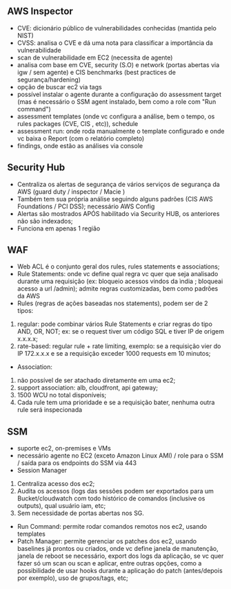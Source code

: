 AWS Inspector
--------------

- CVE: dicionário público de vulnerabilidades conhecidas (mantida pelo NIST)
- CVSS: analisa o CVE e dá uma nota para classificar a importância da vulnerabilidade
- scan de vulnerabilidade em EC2 (necessita de agente)
- analisa com base em CVE, security (S.O) e network (portas abertas via igw / sem agente) e CIS benchmarks (best practices de segurança/hardening)
- opção de buscar ec2 via tags
- possível instalar o agente durante a configuração do assessment target (mas é necessário o SSM agent instalado, bem como a role com "Run command")
- assessment templates (onde vc configura a análise, bem o tempo, os rules packages (CVE, CIS , etc)), schedule
- assessment run: onde roda manualmente o template configurado e onde vc baixa o Report (com o relatório completo)
- findings, onde estão as análises via console

Security Hub
-------------- 

- Centraliza os alertas de segurança de vários serviços de segurança da AWS (guard duty / inspector / Macie )
- Também tem sua própria análise seguindo alguns padrões (CIS AWS Foundations / PCI DSS); necessário AWS Config
- Alertas são mostrados APÓS habilitado via Security HUB, os anteriores não são indexados;
- Funciona em apenas 1 região

WAF
----

- Web ACL é o conjunto geral dos rules, rules statements e associations;
- Rule Statements: onde vc define qual regra vc quer que seja analisado durante uma requisição (ex: bloqueio acessos vindos da ìndia ; bloqueai acesso a url /admin); admite regras customizadas, bem como padrões da AWS
- Rules (regras de ações baseadas nos statements), podem ser de 2 tipos: 
1. regular: pode combinar vários Rule Statements e criar regras do tipo AND, OR, NOT; ex: se o request tiver um código SQL e tiver IP de origem x.x.x.x;
2.  rate-based: regular rule + rate limiting, exemplo: se a requisição vier do IP 172.x.x.x e se a requisição exceder 1000 requests em 10 minutos;
- Association:
1. não possível de ser atachado diretamente em uma ec2;
2. support association: alb, cloudfront, api gateway;
3. 1500 WCU no total disponíveis;
4. Cada rule tem uma prioridade e se a requisição bater, nenhuma outra rule será inspecionada

SSM
----

- suporte ec2, on-premises e VMs
- necessário agente no EC2 (exceto Amazon Linux AMI) / role para o SSM / saída para os endpoints do SSM via 443
- Session Manager
1. Centraliza acesso dos ec2;
2. Audita os acessos (logs das sessões podem ser exportados para um Bucket/cloudwatch com todo histórico de comandos (inclusive os outputs), qual usuário iam, etc;
3. Sem necessidade de portas abertas nos SG.
- Run Command: permite rodar comandos remotos nos ec2, usando templates
- Patch Manager: permite gerenciar os patches dos ec2, usando baselines já prontos ou criados, onde vc define janela de manutenção, janela de reboot se necessário, export dos logs da aplicação, se vc quer fazer só um scan ou scan e aplicar, entre outras opções, como a possibilidade de usar hooks durante a aplicação do patch (antes/depois por exemplo), uso de grupos/tags, etc;